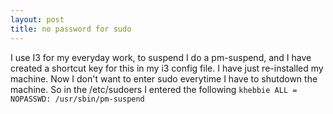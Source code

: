```yaml
---
layout: post
title: no password for sudo
---
```


I use I3 for my everyday work, to suspend I do a pm-suspend, and I have created a shortcut key for this in my i3 config file.
I have just re-installed my machine.
Now I don't want to enter sudo everytime I have to shutdown the machine. So in the /etc/sudoers I entered the following `khebbie ALL = NOPASSWD: /usr/sbin/pm-suspend`
